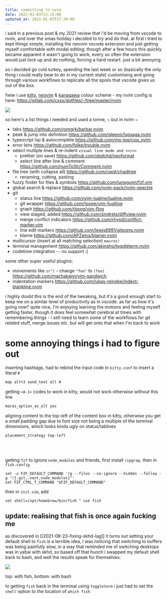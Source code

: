 ```yaml
---
title: committing to nvim
date: 2022-01-03T13:15:00
updated_at: 2022-01-03T17:39:00
---
```


i said in a previous post & my 2021 review that i'd be moving from vscode to
nvim, and over the xmas holiday i decided to try and do that. at first i tried
to kept things simple, installing the neovim vscode extension and just getting
myself comfortable with modal editing; though after a few hours this quickly
became apparent it wasn't going to work, every so often the extension would just
lock up and do nothing, forcing a hard restart. just a bit annoying.

so i decided go cold turkey, spending the last week or so (basically the only
thing i could really bear to do in my current state) customising and going
through various workflows to replicate all the spoils that vscode gives us out
of the box.

fwiw i use [kitty](https://github.com/dexpota),
[neovim](https://github.com/neovim/neovim) &
[kanagawa](https://github.com/rebelot/kanagawa.nvim) colour scheme - my nvim
config is here: <https://gitlab.com/cxss/dotfiles/-/tree/master/nvim>

<img src="https://ftp.cass.si/9fsRpo827.png" style="max-width:100% !important"/>

so here's a list things i needed and used a tonne, ~ but in nvim ~

- tabs <https://github.com/romgrk/barbar.nvim>
- peek & jump into definition <https://github.com/glepnir/lspsaga.nvim>
- typescript lsp & autocomplete <https://github.com/ms-jpq/coq_nvim>
- error lens <https://github.com/folke/trouble.nvim>
- select mutliple lines & re-indent `visual line mode and <</>>`
  - prettier (on save) <https://github.com/sbdchd/neoformat>
  - select line after line & comment <https://github.com/numToStr/Comment.nvim>
- file tree (with collapse all) <https://github.com/cwqt/chadtree>
  - renaming, cutting, pasting
- fuzzy finder for files & symbols <https://github.com/junegunn/fzf.vim>
- global search & replace <https://github.com/nvim-pack/nvim-spectre>
- git
  - status line <https://github.com/nvim-lualine/lualine.nvim>
  - git wrapper <https://github.com/tpope/vim-fugitive>
  - graph <https://github.com/rbong/vim-flog>
  - view staged, added <https://github.com/sindrets/diffview.nvim>
  - merge conflict indicators <https://github.com/rhysd/conflict-marker.vim>
  - line edit markers <https://github.com/lewis6991/gitsigns.nvim>
  - blame <https://github.com/APZelos/blamer.nvim>
- multicursor (insert at all matching selection) `macros!`
- terminal management <https://github.com/akinsho/toggleterm.nvim>
- codetime integration -- no support :(

some other super useful plugins:

- movements like `sr"(` - change `"foo"` to `(foo)`
  <https://github.com/machakann/vim-sandwich>
- indentation markers <https://github.com/lukas-reineke/indent-blankline.nvim>

i highly doubt this is the end of the tweaking, but it's a good enough start to
keep me on a similar level of productivity as in vscode. as far as how it's
going now? quite nice, I'm enjoying learning the motions and feeling myself
getting faster, though it does feel somewhat cerebral at times with remembering
things - i still need to learn some of the workflows for git related stuff,
merge issues etc. but will get onto that when I'm back to work

# some annoying things i had to figure out

inserting hashtags, had to rebind the input code in `kitty.conf` to insert a
literal `#`

```txt
map alt+3 send_text all #
```

getting `<A-1>` codes to work in kitty, would not work otherwise without this
line

```txt
macos_option_as_alt yes
```

aligning content to the top-left of the content box in kitty, otherwise you get
a small padding gap due to font size not being a multiple of the terminal
dimensions, which looks kinda ugly on status/tablines

```txt
placement_strategy top-left
```

<br/>
<br/>

getting `fzf` to ignore `node_modules` and friends, first install `ripgrep`,
then in `fish.config`

```shell
set -x FZF_DEFAULT_COMMAND 'rg --files --no-ignore --hidden --follow -g "!{.git,.next,node_modules}"'
set FZF_CTRL_T_COMMAND "$FZF_DEFAULT_COMMAND"
```

then in `init.vim`, add

```vim
set shell=/opt/homebrew/bin/fish " use fish
```

## update: realising that fish is once again fucking me

as discovered in [[2021-08-23-fixing-skhd-lag]] it turns out setting your
default shell to `fish` is a terrible idea, I was noticing that switching to
buffers was being painfully slow, in a way that reminded me of switching
desktops was in yabai with skhd, so based off that hunch i swapped my default
shell back to bash, and well the results speak for themselves:

<img src="https://ftp.cass.si/=1U6vkdr=.png" style="max-width: 100% !important" />

top: with fish, bottom: with bash

to getting `fish` back in the terminal using `toggleterm` i just had to set the
`shell` option to the location of `which fish`
